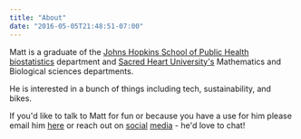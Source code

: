```yaml
---
title: "About"
date: "2016-05-05T21:48:51-07:00"
---
```


Matt is a graduate of the [Johns Hopkins School of Public Health](https://www.jhsph.edu/) [biostatistics](http://www.jhsph.edu/departments/biostatistics/) department and [Sacred Heart University's](http://www.sacredheart.edu/) Mathematics and Biological sciences departments.

He is interested in a bunch of things including tech, sustainability, and bikes.

If you'd like to talk to Matt for fun or because you have a use for him please email him [here](mailto:matt@mattkcole.com) or reach out on [social](https://twitter.com/mattcol3) [media](https://www.linkedin.com/in/mattkcole/) - he'd love to chat!

